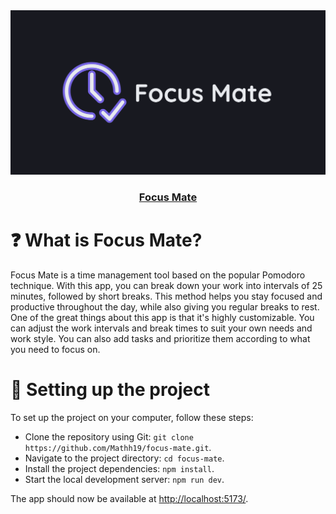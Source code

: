 <div align="center">
  <img width="600" alt="Banner do app focus mate" src="public/banner.png" />
</div>

<h3 align="center">
  <a href="https://focusmate.vercel.app">Focus Mate</a>
</h3>

# ❓ What is Focus Mate?

Focus Mate is a time management tool based on the popular Pomodoro technique. With this app, you can break down your work into intervals of 25 minutes, followed by short breaks. This method helps you stay focused and productive throughout the day, while also giving you regular breaks to rest. One of the great things about this app is that it's highly customizable. You can adjust the work intervals and break times to suit your own needs and work style. You can also add tasks and prioritize them according to what you need to focus on.

# 🔧 Setting up the project

To set up the project on your computer, follow these steps:

* Clone the repository using Git: `git clone https://github.com/Mathh19/focus-mate.git`.
* Navigate to the project directory: `cd focus-mate`.
* Install the project dependencies: `npm install`.
* Start the local development server: `npm run dev`.

The app should now be available at <http://localhost:5173/>.
